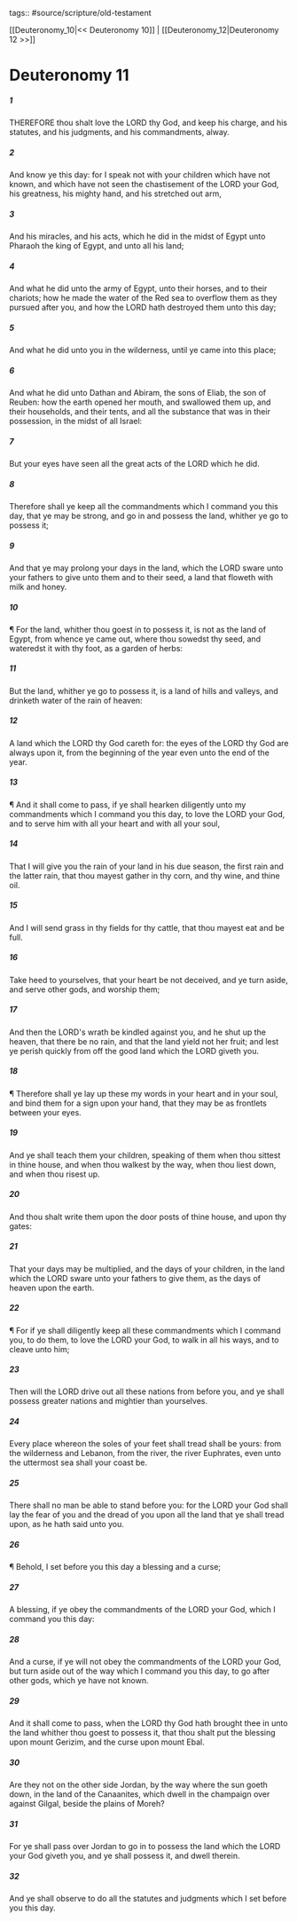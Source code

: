 tags:: #source/scripture/old-testament

[[Deuteronomy_10|<< Deuteronomy 10]] | [[Deuteronomy_12|Deuteronomy 12 >>]]

# Deuteronomy 11

##### 1

THEREFORE thou shalt love the LORD thy God, and keep his charge, and his statutes, and his judgments, and his commandments, alway.

##### 2

And know ye this day: for I speak not with your children which have not known, and which have not seen the chastisement of the LORD your God, his greatness, his mighty hand, and his stretched out arm,

##### 3

And his miracles, and his acts, which he did in the midst of Egypt unto Pharaoh the king of Egypt, and unto all his land;

##### 4

And what he did unto the army of Egypt, unto their horses, and to their chariots; how he made the water of the Red sea to overflow them as they pursued after you, and how the LORD hath destroyed them unto this day;

##### 5

And what he did unto you in the wilderness, until ye came into this place;

##### 6

And what he did unto Dathan and Abiram, the sons of Eliab, the son of Reuben: how the earth opened her mouth, and swallowed them up, and their households, and their tents, and all the substance that was in their possession, in the midst of all Israel:

##### 7

But your eyes have seen all the great acts of the LORD which he did.

##### 8

Therefore shall ye keep all the commandments which I command you this day, that ye may be strong, and go in and possess the land, whither ye go to possess it;

##### 9

And that ye may prolong your days in the land, which the LORD sware unto your fathers to give unto them and to their seed, a land that floweth with milk and honey.

##### 10

¶ For the land, whither thou goest in to possess it, is not as the land of Egypt, from whence ye came out, where thou sowedst thy seed, and wateredst it with thy foot, as a garden of herbs:

##### 11

But the land, whither ye go to possess it, is a land of hills and valleys, and drinketh water of the rain of heaven:

##### 12

A land which the LORD thy God careth for: the eyes of the LORD thy God are always upon it, from the beginning of the year even unto the end of the year.

##### 13

¶ And it shall come to pass, if ye shall hearken diligently unto my commandments which I command you this day, to love the LORD your God, and to serve him with all your heart and with all your soul,

##### 14

That I will give you the rain of your land in his due season, the first rain and the latter rain, that thou mayest gather in thy corn, and thy wine, and thine oil.

##### 15

And I will send grass in thy fields for thy cattle, that thou mayest eat and be full.

##### 16

Take heed to yourselves, that your heart be not deceived, and ye turn aside, and serve other gods, and worship them;

##### 17

And then the LORD's wrath be kindled against you, and he shut up the heaven, that there be no rain, and that the land yield not her fruit; and lest ye perish quickly from off the good land which the LORD giveth you.

##### 18

¶ Therefore shall ye lay up these my words in your heart and in your soul, and bind them for a sign upon your hand, that they may be as frontlets between your eyes.

##### 19

And ye shall teach them your children, speaking of them when thou sittest in thine house, and when thou walkest by the way, when thou liest down, and when thou risest up.

##### 20

And thou shalt write them upon the door posts of thine house, and upon thy gates:

##### 21

That your days may be multiplied, and the days of your children, in the land which the LORD sware unto your fathers to give them, as the days of heaven upon the earth.

##### 22

¶ For if ye shall diligently keep all these commandments which I command you, to do them, to love the LORD your God, to walk in all his ways, and to cleave unto him;

##### 23

Then will the LORD drive out all these nations from before you, and ye shall possess greater nations and mightier than yourselves.

##### 24

Every place whereon the soles of your feet shall tread shall be yours: from the wilderness and Lebanon, from the river, the river Euphrates, even unto the uttermost sea shall your coast be.

##### 25

There shall no man be able to stand before you: for the LORD your God shall lay the fear of you and the dread of you upon all the land that ye shall tread upon, as he hath said unto you.

##### 26

¶ Behold, I set before you this day a blessing and a curse;

##### 27

A blessing, if ye obey the commandments of the LORD your God, which I command you this day:

##### 28

And a curse, if ye will not obey the commandments of the LORD your God, but turn aside out of the way which I command you this day, to go after other gods, which ye have not known.

##### 29

And it shall come to pass, when the LORD thy God hath brought thee in unto the land whither thou goest to possess it, that thou shalt put the blessing upon mount Gerizim, and the curse upon mount Ebal.

##### 30

Are they not on the other side Jordan, by the way where the sun goeth down, in the land of the Canaanites, which dwell in the champaign over against Gilgal, beside the plains of Moreh?

##### 31

For ye shall pass over Jordan to go in to possess the land which the LORD your God giveth you, and ye shall possess it, and dwell therein.

##### 32

And ye shall observe to do all the statutes and judgments which I set before you this day.
